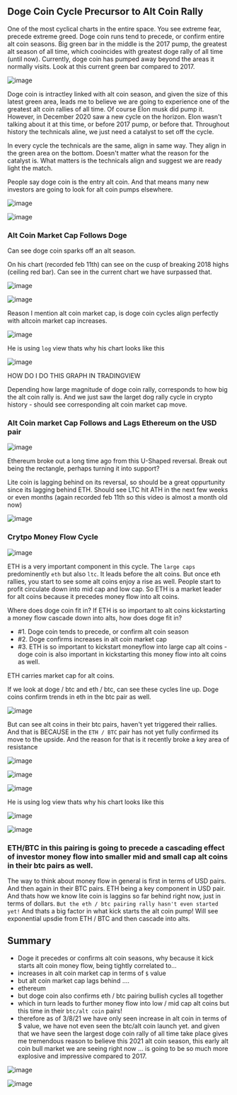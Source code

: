 ## Doge Coin Cycle Precursor to Alt Coin Rally

One of the most cyclical charts in the entire space. You see extreme fear, precede extreme greed. Doge coin runs tend to precede, or confirm entire alt coin seasons. Big green bar in the middle is the 2017 pump, the greatest alt season of all time, which cooincides with greatest doge rally of all time (until now). Currently, doge coin has pumped away beyond the areas it normally visits. Look at this current green bar compared to 2017.

![image](https://user-images.githubusercontent.com/10590095/110286753-0c740f80-7fab-11eb-8817-1ae678effca7.png)

Doge coin is intractley linked with alt coin season, and given the size of this latest green area, leads me to believe we are going to experience one of the greatest alt coin rallies of all time. Of course Elon musk did pump it. However, in December 2020 saw a new cycle on the horizon. Elon wasn't talking about it at this time, or before 2017 pump, or before that. Throughout history the technicals aline, we just need a catalyst to set off the cycle.

In every cycle the technicals are the same, align in same way. They align in the green area on the bottom. Doesn't matter what the reason for the catalyst is. What matters is the technicals align and suggest we are ready light the match.

People say doge coin is the entry alt coin. And that means many new investors are going to look for alt coin pumps elsewhere. 

![image](https://user-images.githubusercontent.com/10590095/110287206-b8b5f600-7fab-11eb-988b-156b272b40bf.png)

![image](https://user-images.githubusercontent.com/10590095/110287223-bd7aaa00-7fab-11eb-816f-6f2c5bdfd2cb.png)

### Alt Coin Market Cap Follows Doge

Can see doge coin sparks off an alt season. 

On his chart (recorded feb 11th) can see on the cusp of breaking 2018 highs (ceiling red bar). Can see in the current chart we have surpassed that.

![image](https://user-images.githubusercontent.com/10590095/110287556-5ad5de00-7fac-11eb-8696-9faeed263ce0.png)

![image](https://user-images.githubusercontent.com/10590095/110287517-44c81d80-7fac-11eb-9875-d58aa7ada8e5.png)

Reason I mention alt coin market cap, is doge coin cycles align perfectly with altcoin market cap increases.

![image](https://user-images.githubusercontent.com/10590095/110287809-b99b5780-7fac-11eb-8921-461022b05b7a.png)

He is using `log` view thats why his chart looks like this

![image](https://user-images.githubusercontent.com/10590095/110289773-827a7580-7faf-11eb-89ff-4ec0c84c8c1c.png)


HOW DO I DO THIS GRAPH IN TRADINGVIEW

Depending how large magnitude of doge coin rally, corresponds to how big the alt coin rally is. And we just saw the larget dog rally cycle in crypto history - should see corresponding alt coin market cap move. 

### Alt Coin market Cap Follows and Lags Ethereum on the USD pair

![image](https://user-images.githubusercontent.com/10590095/110288194-3fb79e00-7fad-11eb-88ca-116c1e4ed3ab.png)

Ethereum broke out a long time ago from this U-Shaped reversal. Break out being the rectangle, perhaps turning it into support?

Lite coin is lagging behind on its reversal, so should be a great oppurtunity since its lagging behind ETH. Should see LTC hit ATH in the next few weeks or even months (again recorded feb 11th so this video is almost a month old now) 

![image](https://user-images.githubusercontent.com/10590095/110288284-607ff380-7fad-11eb-9201-901977645e3a.png)

### Crytpo Money Flow Cycle

![image](https://user-images.githubusercontent.com/10590095/110288458-a6d55280-7fad-11eb-83f8-3a5397768df5.png)

ETH is a very important component in this cycle. The `large caps` predominently `eth` but also `ltc`. It leads before the alt coins. But once eth rallies, you start to see some alt coins enjoy a rise as well. People start to profit circulate down into mid cap and low cap. So ETH is a market leader for alt coins because it precedes money flow into alt coins.

Where does doge coin fit in? If ETH is so important to alt coins kickstarting a money flow cascade down into alts, how does doge fit in? 

* #1. Doge coin tends to precede, or confirm alt coin season
* #2. Doge confirms increases in alt coin market cap
* #3. ETH is so important to kickstart moneyflow into large cap alt coins - doge coin is also important in kickstarting this money flow into alt coins as well. 

ETH carries market cap for alt coins.

If we look at doge / btc and eth / btc, can see these cycles line up. Doge coins confirm trends in eth in the btc pair as well. 

![image](https://user-images.githubusercontent.com/10590095/110288953-590d1a00-7fae-11eb-9b5d-211cf434e7cd.png)

But can see alt coins in their btc pairs, haven't yet triggered their rallies. And that is BECAUSE in the `ETH / BTC` pair has not yet fully confirmed its move to the upside. And the reason for that is it recently broke a key area of resistance 

![image](https://user-images.githubusercontent.com/10590095/110289467-1566e000-7faf-11eb-95eb-41c61a8864b4.png)

![image](https://user-images.githubusercontent.com/10590095/110289454-10a22c00-7faf-11eb-89f5-b9ceea751837.png)

![image](https://user-images.githubusercontent.com/10590095/110289582-3fb89d80-7faf-11eb-95b7-5363686c2134.png)

He is using log view thats why his chart looks like this

![image](https://user-images.githubusercontent.com/10590095/110289813-932aeb80-7faf-11eb-9c4d-e51d7ada5a97.png)

![image](https://user-images.githubusercontent.com/10590095/110290296-3d0a7800-7fb0-11eb-990c-ca8dd4a786ba.png)

### ETH/BTC in this pairing is going to precede a cascading effect of investor money flow into smaller mid and small cap alt coins in their btc pairs as well.

The way to think about money flow in general is first in terms of USD pairs. And then again in their BTC pairs. ETH being a key component in USD pair. And thats how we know lite coin is laggins so far behind right now, just in terms of dollars. `But the eth / btc pairing rally hasn't even started yet!` And thats a big factor in what kick starts the alt coin pump! Will see exponential upsdie from ETH / BTC and then cascade into alts.

## Summary

* Doge it precedes or confirms alt coin seasons, why because it kick starts alt coin money flow, being tightly correlated to...
* increases in alt coin market cap in terms of `$` value
* but alt coin market cap lags behind ....
* ethereum 
* but doge coin also confirms eth / btc pairing  bullish cycles all together
* which in turn leads to further money flow into low / mid cap alt coins but this time in their `btc/alt coin` pairs!
* therefore as of 3/8/21 we have only seen increase in alt coin in terms of $ value, we have not even seen the btc/alt coin launch yet. and given that we have seen the largest doge coin rally of all time take place gives me tremendous reason to believe this 2021 alt coin season, this early alt coin bull market we are seeing right now ... is going to be so much more explosive and impressive compared to 2017. 

![image](https://user-images.githubusercontent.com/10590095/110343566-3bfa3a80-7ff2-11eb-8405-7c8bfbbd7c66.png)

![image](https://user-images.githubusercontent.com/10590095/110577361-1b340100-8128-11eb-8f10-0ee960505e82.png)


